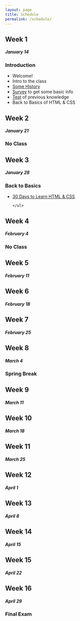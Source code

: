 ```yaml
---
layout: page
title: Schedule
permalink: /schedule/
---
```


<div class="clearfix schedule">
  <div class="onehalf">
    <h2>Week 1</h2>
    <h5>January 14</h5>
    <h3>Introduction</h3>
    <ul>
      <li>Welcome!</li>
      <li>Intro to the class</li>
      <li><a href="http://blog.froont.com/brief-history-of-web-design-for-designers/">Some History</a></li>
      <li><a href="http://www.surveymonkey.com/r/?sm=QO%2f00kcXms4wPjgEBjLNng%3d%3d">Survey</a> to get some basic info</li>
      <li><a href="http://www.surveymonkey.com/r/?sm=8eGX2RFVzlr8j7%2f4eRH2Lw%3d%3d">Test</a> of previous knowledge</li>
      <li>Back to Basics of HTML & CSS</li>
    </ul>
  </div>

  <div class="onehalf last disabled">
    <h2>Week 2</h2>
    <h5>January 21</h5>
    <h3>No Class</h3>
  </div>

  <div class="onehalf">
    <h2>Week 3</h2>
    <h5>January 28</h5>
    <h3>Back to Basics</h3>
    <ul>
      <li><a href="http://webdesign.tutsplus.com/courses/30-days-to-learn-html-css">30 Days to Learn HTML & CSS</a></li>
      
    </ul>
  </div>

  <div class="onehalf last">
    <h2>Week 4</h2>
    <h5>February 4</h5>
    <h3>No Class</h3>
  </div> 

  <div class="onehalf">
    <h2>Week 5</h2>
    <h5>February 11</h5>
  </div>

  <div class="onehalf last">
    <h2>Week 6</h2>
    <h5>February 18</h5>
  </div>

  <div class="onehalf">
    <h2>Week 7</h2>
    <h5>February 25</h5>
  </div>

  <div class="onehalf disabled last">
    <h2>Week 8</h2>
    <h5>March 4</h5>
    <h3>Spring Break</h3>
  </div>

  <div class="onehalf">
    <h2>Week 9</h2>
    <h5>March 11</h5>
  </div>

  <div class="onehalf last">
    <h2>Week 10</h2>
    <h5>March 18</h5>
  </div>

  <div class="onehalf">
    <h2>Week 11</h2>
    <h5>March 25</h5>
  </div>

  <div class="onehalf last">
    <h2>Week 12</h2>
    <h5>April 1</h5>
  </div>

  <div class="onehalf">
    <h2>Week 13</h2>
    <h5>April 8</h5>
  </div>

  <div class="onehalf last">
    <h2>Week 14</h2>
    <h5>April 15</h5>
  </div>

  <div class="onehalf">
    <h2>Week 15</h2>
    <h5>April 22</h5>
  </div>

  <div class="onehalf last">
    <h2>Week 16</h2>
    <h5>April 29</h5>
    <h3>Final Exam</h3>
  </div>
</div>